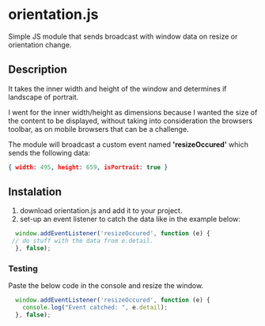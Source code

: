 # orientation.js
Simple JS module that sends broadcast with window data on resize or orientation change.

## Description

It takes the inner width and height of the window and determines if landscape of portrait.

I went for the inner width/height as dimensions because I wanted the size of the content to be displayed, without taking into consideration the browsers toolbar, as on mobile browsers that can be a challenge.

The module will broadcast a custom event named **'resizeOccured'** which sends the following data:
```json
{ width: 495, height: 659, isPortrait: true }
```

## Instalation

1. download orientation.js and add it to your project.
2. set-up an event listener to catch the data like in the example below:
```javascript
  window.addEventListener('resizeOccured', function (e) {
 // do stuff with the data from e.detail.
  }, false);
```

### Testing
Paste the below code in the console and resize the window.
```javascript
  window.addEventListener('resizeOccured', function (e) {
    console.log("Event catched: ", e.detail);
  }, false);
```
